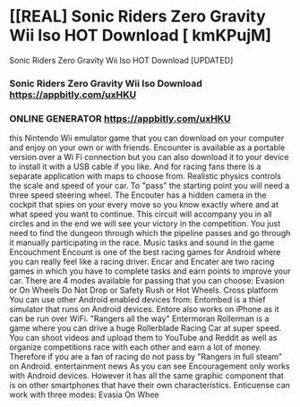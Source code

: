 # [[REAL] Sonic Riders Zero Gravity Wii Iso HOT Download [ kmKPujM]

Sonic Riders Zero Gravity Wii Iso HOT Download [UPDATED]

### Sonic Riders Zero Gravity Wii Iso Download   https://appbitly.com/uxHKU

### ONLINE GENERATOR   https://appbitly.com/uxHKU

this Nintendo Wii emulator game that you can download on your computer and enjoy on your own or with friends. Encounter is available as a portable version over a Wi Fi connection but you can also download it to your device to install it with a USB cable if you like. And for racing fans there is a separate application with maps to choose from. Realistic physics controls the scale and speed of your car. To "pass" the starting point you will need a three speed steering wheel. The Encouter has a hidden camera in the cockpit that spies on your every move so you know exactly where and at what speed you want to continue. This circuit will accompany you in all circles and in the end we will see your victory in the competition. You just need to find the dungeon through which the pipeline passes and go through it manually participating in the race. Music tasks and sound in the game Encouchment Encount is one of the best racing games for Android where you can really feel like a racing driver. Encar and Encater are two racing games in which you have to complete tasks and earn points to improve your car. There are 4 modes available for passing that you can choose: Evasion or On Wheels Do Not Drop or Safety Rush or Hot Wheels. Cross platform You can use other Android enabled devices from: Entombed is a thief simulator that runs on Android devices. Entore also works on iPhone as it can be run over WiFi. "Rangers all the way" Entermoran Rollerman is a game where you can drive a huge Rollerblade Racing Car at super speed. You can shoot videos and upload them to YouTube and Reddit as well as organize competitions race with each other and earn a lot of money. Therefore if you are a fan of racing   do not pass by "Rangers in full steam" on Android. entertainment news As you can see Encouragement only works with Android devices. However it has all the same graphic component that is on other smartphones that have their own characteristics. Enticuense can work with three modes: Evasia On Whee

